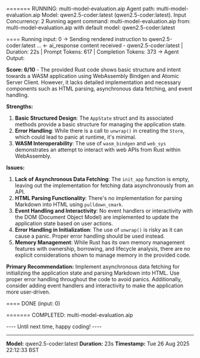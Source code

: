 
======= RUNNING: multi-model-evaluation.aip
     Agent path: multi-model-evaluation.aip
Model: qwen2.5-coder:latest (qwen2.5-coder:latest). Input Concurrency: 2
Running agent command: multi-model-evaluation.aip
                 from: multi-model-evaluation.aip
   with default model: qwen2.5-coder:latest

==== Running input: 0
-> Sending rendered instruction to qwen2.5-coder:latest ...
<- ai_response content received - qwen2.5-coder:latest | Duration: 22s | Prompt Tokens: 617 | Completion Tokens: 373
-> Agent Output:

**Score: 6/10** - The provided Rust code shows basic structure and intent towards a WASM application using WebAssembly Bindgen and Atomic Server Client. However, it lacks detailed implementation and necessary components such as HTML parsing, asynchronous data fetching, and event handling.

**Strengths:**
1. **Basic Structured Design**: The `AppState` struct and its associated methods provide a basic structure for managing the application state.
2. **Error Handling**: While there is a call to `unwrap()` in creating the `Store`, which could lead to panic at runtime, it's minimal.
3. **WASM Interoperability**: The use of `wasm_bindgen` and `web_sys` demonstrates an attempt to interact with web APIs from Rust within WebAssembly.

**Issues:**
1. **Lack of Asynchronous Data Fetching**: The `init_app` function is empty, leaving out the implementation for fetching data asynchronously from an API.
2. **HTML Parsing Functionality**: There's no implementation for parsing Markdown into HTML using `pulldown_cmark`.
3. **Event Handling and Interactivity**: No event handlers or interactivity with the DOM (Document Object Model) are implemented to update the application state based on user actions.
4. **Error Handling in Initialization**: The use of `unwrap()` is risky as it can cause a panic. Proper error handling should be used instead.
5. **Memory Management**: While Rust has its own memory management features with ownership, borrowing, and lifecycle analysis, there are no explicit considerations shown to manage memory in the provided code.

**Primary Recommendation:** Implement asynchronous data fetching for initializing the application state and parsing Markdown into HTML. Use proper error handling throughout the code to avoid panics. Additionally, consider adding event handlers and interactivity to make the application more user-driven.

==== DONE (input: 0)

======= COMPLETED: multi-model-evaluation.aip

---- Until next time, happy coding! ----

---
**Model:** qwen2.5-coder:latest
**Duration:** 23s
**Timestamp:** Tue 26 Aug 2025 22:12:33 BST
